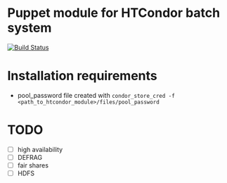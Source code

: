 Puppet module for HTCondor batch system
=========================================

[![Build Status](https://www.travis-ci.org/kreczko/puppet-htcondor.png?branch=master)](https://www.travis-ci.org/kreczko/puppet-htcondor)

Installation requirements
=========================================
- pool_password file created with ```condor_store_cred -f <path_to_htcondor_module>/files/pool_password```

TODO
=========================================
- [ ] high availability
- [ ] DEFRAG
- [ ] fair shares
- [ ] HDFS
